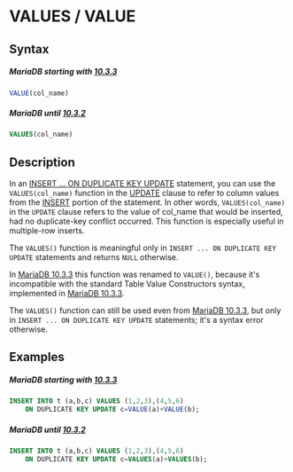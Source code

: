 # VALUES / VALUE

## Syntax

##### MariaDB starting with [10.3.3](/kb/en/mariadb-1033-release-notes/)

```sql
VALUE(col_name) 
```

##### MariaDB until [10.3.2](/kb/en/mariadb-1032-release-notes/)

```sql
VALUES(col_name) 
```

## Description

In an [INSERT ... ON DUPLICATE KEY UPDATE](/sql-statements-structure/sql-statements/data-manipulation/inserting-loading-data/insert-on-duplicate-key-update/) statement, you can use the `VALUES(col_name)` function in the  [UPDATE](/sql-statements-structure/sql-statements/data-manipulation/changing-deleting-data/update/) clause to refer to column values from the  [INSERT](/sql-statements-structure/sql-statements/data-manipulation/inserting-loading-data/insert/) portion of the statement. In other words,  `VALUES(col_name)` in the `UPDATE` clause refers to the value of col_name that would be inserted, had no duplicate-key conflict occurred. This function is especially useful in multiple-row inserts.

The `VALUES()` function is meaningful only in `INSERT ... ON DUPLICATE KEY UPDATE` statements and returns `NULL` otherwise.

In [MariaDB 10.3.3](/kb/en/mariadb-1033-release-notes/) this function was renamed to `VALUE()`, because it's incompatible with the standard Table Value Constructors syntax, implemented in [MariaDB 10.3.3](/kb/en/mariadb-1033-release-notes/).

The `VALUES()` function can still be used even from [MariaDB 10.3.3](/kb/en/mariadb-1033-release-notes/), but only in `INSERT ... ON DUPLICATE KEY UPDATE` statements; it's a syntax error otherwise.

## Examples

##### MariaDB starting with [10.3.3](/kb/en/mariadb-1033-release-notes/)

```sql
INSERT INTO t (a,b,c) VALUES (1,2,3),(4,5,6)
    ON DUPLICATE KEY UPDATE c=VALUE(a)+VALUE(b);
```

##### MariaDB until [10.3.2](/kb/en/mariadb-1032-release-notes/)

```sql
INSERT INTO t (a,b,c) VALUES (1,2,3),(4,5,6)
    ON DUPLICATE KEY UPDATE c=VALUES(a)+VALUES(b);
```